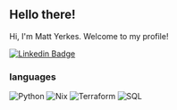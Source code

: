 ## Hello there!

Hi, I'm Matt Yerkes.
Welcome to my profile!

[![Linkedin Badge](https://img.shields.io/badge/-LinkedIn-0e76a8?style=flat-square&logo=Linkedin&logoColor=white)](https://linkedin.com/in/matthewyerkes)



### languages

![Python](https://img.shields.io/badge/-Python-black?style=flat-square&logo=Python)
![Nix](https://img.shields.io/badge/-Nix-black?style=flat-square&logo=nixos)
![Terraform](https://img.shields.io/badge/-Terraform-black?style=flat-square&logo=terraform)
![SQL](https://img.shields.io/badge/-SQL-000?&logo=postgresql)

